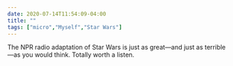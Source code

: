 ```yaml
---
date: 2020-07-14T11:54:09-04:00
title: ""
tags: ["micro","Myself","Star Wars"]
---
```

The NPR radio adaptation of Star Wars is just as great—and just as terrible—as you would think. Totally worth a listen.
